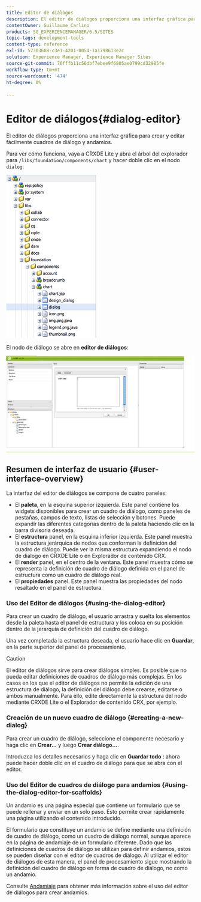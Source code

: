 ```yaml
---
title: Editor de diálogos
description: El editor de diálogos proporciona una interfaz gráfica para crear y editar fácilmente cuadros de diálogo y andamios.
contentOwner: Guillaume Carlino
products: SG_EXPERIENCEMANAGER/6.5/SITES
topic-tags: development-tools
content-type: reference
exl-id: 57303608-c3e1-4201-8054-1a1798613e2c
solution: Experience Manager, Experience Manager Sites
source-git-commit: 76fffb11c56dbf7ebee9f6805ae0799cd32985fe
workflow-type: tm+mt
source-wordcount: '474'
ht-degree: 0%

---
```


# Editor de diálogos{#dialog-editor}

El editor de diálogos proporciona una interfaz gráfica para crear y editar fácilmente cuadros de diálogo y andamios.

Para ver cómo funciona, vaya a CRXDE Lite y abra el árbol del explorador para `/libs/foundation/components/chart` y hacer doble clic en el nodo `dialog`:

![chlimage_1-247](assets/chlimage_1-247.png)

El nodo de diálogo se abre en **editor de diálogos**:

![screen_shot_2012-02-01at25033pm](assets/screen_shot_2012-02-01at25033pm.png)

## Resumen de interfaz de usuario {#user-interface-overview}

La interfaz del editor de diálogos se compone de cuatro paneles:

* El **paleta**, en la esquina superior izquierda. Este panel contiene los widgets disponibles para crear un cuadro de diálogo, como paneles de pestañas, campos de texto, listas de selección y botones. Puede expandir las diferentes categorías dentro de la paleta haciendo clic en la barra divisoria deseada.
* El **estructura** panel, en la esquina inferior izquierda. Este panel muestra la estructura jerárquica de nodos que conforman la definición del cuadro de diálogo. Puede ver la misma estructura expandiendo el nodo de diálogo en CRXDE Lite o en Explorador de contenido CRX.
* El **render** panel, en el centro de la ventana. Este panel muestra cómo se representa la definición de cuadro de diálogo definida en el panel de estructura como un cuadro de diálogo real.
* El **propiedades** panel. Este panel muestra las propiedades del nodo resaltado en el panel de estructura.

### Uso del Editor de diálogos {#using-the-dialog-editor}

Para crear un cuadro de diálogo, el usuario arrastra y suelta los elementos desde la paleta hasta el panel de estructura y los coloca en su posición dentro de la jerarquía de definición del cuadro de diálogo.

Una vez completada la estructura deseada, el usuario hace clic en **Guardar**, en la parte superior del panel de procesamiento.

>[!CAUTION]
>
>El editor de diálogos sirve para crear diálogos simples. Es posible que no pueda editar definiciones de cuadros de diálogo más complejas. En los casos en los que el editor de diálogos no permite la edición de una estructura de diálogo, la definición del diálogo debe crearse, editarse o ambos manualmente. Para ello, edite directamente la estructura del nodo mediante CRXDE Lite o el Explorador de contenido CRX, por ejemplo.

### Creación de un nuevo cuadro de diálogo {#creating-a-new-dialog}

Para crear un cuadro de diálogo, seleccione el componente necesario y haga clic en **Crear...** y luego **Crear diálogo...**.

Introduzca los detalles necesarios y haga clic en **Guardar todo** : ahora puede hacer doble clic en el cuadro de diálogo para que se abra con el editor.

### Uso del Editor de cuadros de diálogo para andamios {#using-the-dialog-editor-for-scaffolds}

Un andamio es una página especial que contiene un formulario que se puede rellenar y enviar en un solo paso. Esto permite crear rápidamente una página utilizando el contenido introducido.

El formulario que constituye un andamio se define mediante una definición de cuadro de diálogo, como un cuadro de diálogo normal, aunque aparece en la página de andamiaje de un formulario diferente. Dado que las definiciones de cuadros de diálogo se utilizan para definir andamios, estos se pueden diseñar con el editor de cuadros de diálogo. Al utilizar el editor de diálogos de esta manera, el panel de procesamiento sigue mostrando la definición del cuadro de diálogo en forma de cuadro de diálogo, no como un andamio.

Consulte [Andamiaje](/help/sites-authoring/scaffolding.md) para obtener más información sobre el uso del editor de diálogos para crear andamios.
